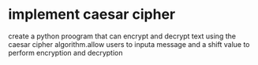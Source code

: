 # implement caesar cipher
create a python proogram that can encrypt and decrypt text using the caesar cipher algorithm.allow users to inputa message and a shift value to perform encryption and decryption
